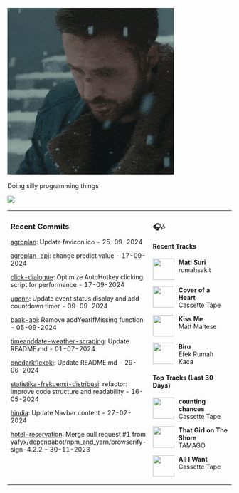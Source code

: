![](https://github.com/yafyx/yafyx/blob/main/gif/sadgosling.gif)

Doing silly programming things

<img src="https://skillicons.dev/icons?i=golang,php,python,typescript,nodejs,laravel,nextjs,react,tailwind,prisma,supabase,figma,mongodb,mysql,postgresql" />

<table><tr>
<td valign="top" width="50%">

### Recent Commits

<!-- recent_commits starts -->
[agroplan](https://github.com/yafyx/agroplan/commit/57e3f887bd2b18f0d219dfc695cd4ea1901e1b2a): Update favicon ico - 25-09-2024

[agroplan-api](https://github.com/yafyx/agroplan-api/commit/71ee60d0cea6dd63cdc3f1aac7706cae7dd8f22e): change predict value - 17-09-2024

[click-dialogue](https://github.com/yafyx/click-dialogue/commit/a24adcbd56d31a8cb8dbc8b8560f4e2f8c0324a1): Optimize AutoHotkey clicking script for performance - 17-09-2024

[ugcnn](https://github.com/yafyx/ugcnn/commit/7b622f68c0fda3d840915b0e5adbf9c8ace923bf): Update event status display and add countdown timer - 09-09-2024

[baak-api](https://github.com/yafyx/baak-api/commit/3a822f83b44e2be4bcbc66f307c7fe2734c1369f): Remove addYearIfMissing function - 05-09-2024

[timeanddate-weather-scraping](https://github.com/yafyx/timeanddate-weather-scraping/commit/7b114d739f870b5ea486fe05adb33b177ac5ad7c): Update README.md - 01-07-2024

[onedarkflexoki](https://github.com/yafyx/onedarkflexoki/commit/13db08acb9f7e7a50ff2192e626e484533f67175): Update README.md - 29-06-2024

[statistika-frekuensi-distribusi](https://github.com/yafyx/statistika-frekuensi-distribusi/commit/83eee4d905146aed84436041597fa2158661c7ac): refactor: improve code structure and readability - 16-05-2024

[hindia](https://github.com/yafyx/hindia/commit/a37b7d678456ec7e43e60f73f861593b14f41ddd): Update Navbar content - 27-02-2024

[hotel-reservation](https://github.com/yafyx/hotel-reservation/commit/0fc47e5392fc00b751454734f3da941d5d8d79cb): Merge pull request #1 from yafyx/dependabot/npm_and_yarn/browserify-sign-4.2.2 - 30-11-2023
<!-- recent_commits ends -->

</td>
<td valign="top" width="50%">

### 🎧🎶

#### Recent Tracks

<!-- recent_tracks starts -->
<img src="https://lastfm.freetls.fastly.net/i/u/300x300/bd9a4323a57a4877c87a56527b79c60f.jpg" width="48" height="48" align="left" style="margin-right: 10px;"/>**Mati Suri**<br>rumahsakit<br clear="left">

<img src="https://lastfm.freetls.fastly.net/i/u/300x300/8330cfa2979dea1485e7356e83a3d587.png" width="48" height="48" align="left" style="margin-right: 10px;"/>**Cover of a Heart**<br>Cassette Tape<br clear="left">

<img src="https://lastfm.freetls.fastly.net/i/u/300x300/0884735843efcf51f929c62b70430238.jpg" width="48" height="48" align="left" style="margin-right: 10px;"/>**Kiss Me**<br>Matt Maltese<br clear="left">

<img src="https://lastfm.freetls.fastly.net/i/u/300x300/68832b5124758bf755ff8fe251cf1a79.jpg" width="48" height="48" align="left" style="margin-right: 10px;"/>**Biru**<br>Efek Rumah Kaca<br clear="left">
<!-- recent_tracks ends -->

#### Top Tracks (Last 30 Days)

<!-- top_tracks starts -->
<img src="https://lastfm.freetls.fastly.net/i/u/300x300/2a96cbd8b46e442fc41c2b86b821562f.png" width="48" height="48" align="left" style="margin-right: 10px;"/>**counting chances**<br>Cassette Tape<br clear="left">

<img src="https://lastfm.freetls.fastly.net/i/u/300x300/2a96cbd8b46e442fc41c2b86b821562f.png" width="48" height="48" align="left" style="margin-right: 10px;"/>**That Girl on The Shore**<br>TAMAGO<br clear="left">

<img src="https://lastfm.freetls.fastly.net/i/u/300x300/2a96cbd8b46e442fc41c2b86b821562f.png" width="48" height="48" align="left" style="margin-right: 10px;"/>**All I Want**<br>Cassette Tape<br clear="left">
<!-- top_tracks ends -->

</td>
</tr></table>
